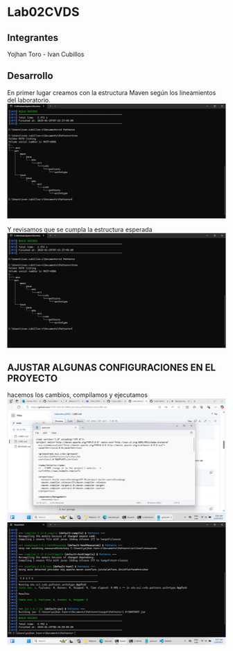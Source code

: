 # Lab02CVDS
## Integrantes
Yojhan Toro - Ivan Cubillos
## Desarrollo

En primer lugar creamos con la estructura Maven según los lineamientos del laboratorio.
![alt text](image/imageI%20(1).png)

Y revisamos que se cumpla la estructura esperada
![alt text](image/imageI%20(1).png)

## AJUSTAR ALGUNAS CONFIGURACIONES EN EL PROYECTO

hacemos los cambios, compilamos y ejecutamos 
![alt text](image/image.png)
![alt text](image/image-1.png)